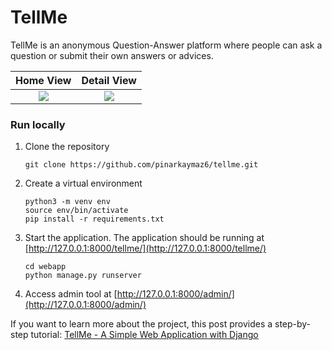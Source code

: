 # TellMe
TellMe is an anonymous Question-Answer platform where people can ask a question or submit their own answers or advices. 

Home View             |  Detail View
:-------------------------:|:-------------------------:
![](https://pinarkaymaz6.github.io/images/tellme/index.png)  |  ![](https://pinarkaymaz6.github.io/images/tellme/detail.png)

### Run locally

1. Clone the repository
    ```shell
    git clone https://github.com/pinarkaymaz6/tellme.git
    ```
2. Create a virtual environment
    ```shell
    python3 -m venv env
    source env/bin/activate
    pip install -r requirements.txt
    ```
3. Start the application. The application should be running at [http://127.0.0.1:8000/tellme/](http://127.0.0.1:8000/tellme/)
    ```shell
    cd webapp
    python manage.py runserver
    ```
4. Access admin tool at [http://127.0.0.1:8000/admin/](http://127.0.0.1:8000/admin/)


If you want to learn more about the project, this post provides a step-by-step tutorial: [TellMe - A Simple Web Application with Django](https://pinarkaymaz6.github.io/tellme/)